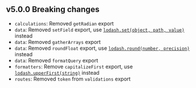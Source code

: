 ## v5.0.0 Breaking changes

- `calculations`: Removed `getRadian` export
- `data`: Removed `setField` export, use [`lodash.set(object, path, value)`](https://lodash.com/docs/4.17.15#set) instead
- `data`: Removed `gatherArrays` export
- `data`: Removed `roundFloat` export, use [`lodash.round(number, precision)`](https://lodash.com/docs/4.17.15#round) instead
- `data`: Removed `formatQuery` export
- `formatters`: Remove `capitalizeFirst` export, use [`lodash.upperFirst(string)`](https://lodash.com/docs/4.17.15#upperFirst) instead
- `routes`: Removed `token` from `validations` export
